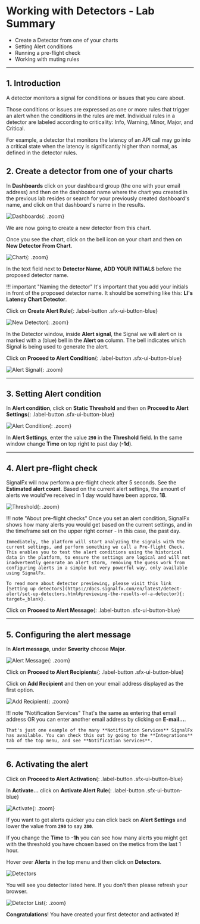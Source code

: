 # Working with Detectors - Lab Summary

* Create a Detector from one of your charts
* Setting Alert conditions
* Running a pre-flight check
* Working with muting rules

---

## 1. Introduction

A detector monitors a signal for conditions or issues that you care about.

Those conditions or issues are expressed as one or more rules that trigger an alert when the conditions in the rules are met. Individual rules in a detector are labeled according to criticality: Info, Warning, Minor, Major, and Critical.

For example, a detector that monitors the latency of an API call may go into a critical state when the latency is significantly higher than normal, as defined in the detector rules.

## 2. Create a detector from one of your charts

In **Dashboards** click on your dashboard group (the one with your email address) and then on the dashboard name where the chart you created in the previous lab resides or search for your previously created dashboard's name, and click on that dashboard's name in the results.

![Dashboards](../images/detectors/M1-l2-1.png){: .zoom}

We are now going to create a new detector from this chart.

Once you see the chart, click on the bell icon on your chart and then on **New Detector From Chart**.

![Chart](../images/detectors/M1-l2-2.png){: .zoom}

In the text field next to **Detector Name**, **ADD YOUR INITIALS** before the proposed detector name.

!!! important "Naming the detector"
    It's important that you add your initials in front of the proposed detector name.
    It should be something like this: **LI's Latency Chart Detector**.

Click on **Create Alert Rule**{: .label-button .sfx-ui-button-blue}

![New Detector](../images/detectors/M1-l2-3.png){: .zoom}

In the Detector window, inside **Alert signal**, the Signal we will alert on is marked with a (blue) bell in the **Alert on** column. The bell indicates which Signal is being used to generate the alert.

Click on **Proceed to Alert Condition**{: .label-button .sfx-ui-button-blue}

![Alert Signal](../images/detectors/M1-l2-4.png){: .zoom}

---

## 3. Setting Alert condition

In **Alert condition**, click on **Static Threshold** and then on **Proceed to Alert Settings**{: .label-button .sfx-ui-button-blue}

![Alert Condition](../images/detectors/M1-l2-5.png){: .zoom}

In **Alert Settings**, enter the value **`290`** in the **Threshold** field. In the same window change **Time** on top right to past day (**-1d**).

---

## 4. Alert pre-flight check

SignalFx will now perform a pre-flight check after 5 seconds. See the **Estimated alert count**. Based on the current alert settings, the amount of alerts we would’ve received in 1 day would have been approx. **18**.

![Threshold](../images/detectors/M1-l2-6.png){: .zoom}

!!! note "About pre-flight checks"
    Once you set an alert condition, SignalFx shows how many alerts you would get based on the current settings, and in the timeframe set on the upper right corner - in this case, the past day.

    Immediately, the platform will start analyzing the signals with the current settings, and perform something we call a Pre-flight Check. This enables you to test the alert conditions using the historical data in the platform, to ensure the settings are logical and will not inadvertently generate an alert storm, removing the guess work from configuring alerts in a simple but very powerful way, only available using SignalFx.

    To read more about detector previewing, please visit this link
    [Setting up detectors](https://docs.signalfx.com/en/latest/detect-alert/set-up-detectors.html#previewing-the-results-of-a-detector){: target=_blank}.

Click on **Proceed to Alert Message**{: .label-button .sfx-ui-button-blue}

---

## 5. Configuring the alert message

In **Alert message**, under **Severity** choose **Major**.

![Alert Message](../images/detectors/M1-l2-7.png){: .zoom}

Click on **Proceed to Alert Recipients**{: .label-button .sfx-ui-button-blue}

Click on **Add Recipient** and then on your email address displayed as the first option.

![Add Recipient](../images/detectors/M1-l2-8.png){: .zoom}

!!! note "Notification Services"
    That's the same as entering that email address OR you can enter another email address by clicking on **E-mail...**.

    That's just one example of the many **Notification Services** SignalFx has available. You can check this out by going to the **Integrations** tab of the top menu, and see **Notification Services**.

---

## 6. Activating the alert

Click on **Proceed to Alert Activation**{: .label-button .sfx-ui-button-blue}

In **Activate...** click on **Activate Alert Rule**{: .label-button .sfx-ui-button-blue}

![Activate](../images/detectors/M1-l2-9.png){: .zoom}

If you want to get alerts quicker you can click back on **Alert Settings** and lower the value from **`290`** to say **`280`**.

If you change the **Time** to **-1h** you can see how many alerts you might get with the threshold you have chosen based on the metics from the last 1 hour.

Hover over **Alerts** in the top menu and then click on **Detectors**.

![Detectors](../images/detectors/detectors-menu.png)

You will see you detector listed here. If you don't then please refresh your browser.

![Detector List](../images/detectors/detectors.png){: .zoom}

**Congratulations**! You have created your first detector and activated it!

